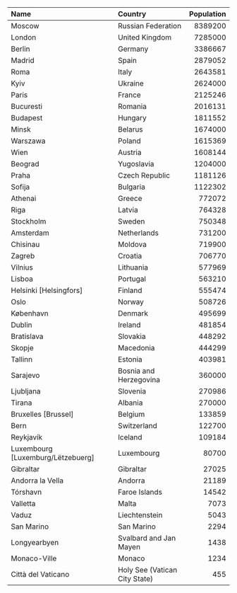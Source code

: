 | Name | Country | Population |
 :--- | :--- | ---: |
| Moscow | Russian Federation | 8389200 |
| London | United Kingdom | 7285000 |
| Berlin | Germany | 3386667 |
| Madrid | Spain | 2879052 |
| Roma | Italy | 2643581 |
| Kyiv | Ukraine | 2624000 |
| Paris | France | 2125246 |
| Bucuresti | Romania | 2016131 |
| Budapest | Hungary | 1811552 |
| Minsk | Belarus | 1674000 |
| Warszawa | Poland | 1615369 |
| Wien | Austria | 1608144 |
| Beograd | Yugoslavia | 1204000 |
| Praha | Czech Republic | 1181126 |
| Sofija | Bulgaria | 1122302 |
| Athenai | Greece | 772072 |
| Riga | Latvia | 764328 |
| Stockholm | Sweden | 750348 |
| Amsterdam | Netherlands | 731200 |
| Chisinau | Moldova | 719900 |
| Zagreb | Croatia | 706770 |
| Vilnius | Lithuania | 577969 |
| Lisboa | Portugal | 563210 |
| Helsinki [Helsingfors] | Finland | 555474 |
| Oslo | Norway | 508726 |
| København | Denmark | 495699 |
| Dublin | Ireland | 481854 |
| Bratislava | Slovakia | 448292 |
| Skopje | Macedonia | 444299 |
| Tallinn | Estonia | 403981 |
| Sarajevo | Bosnia and Herzegovina | 360000 |
| Ljubljana | Slovenia | 270986 |
| Tirana | Albania | 270000 |
| Bruxelles [Brussel] | Belgium | 133859 |
| Bern | Switzerland | 122700 |
| Reykjavík | Iceland | 109184 |
| Luxembourg [Luxemburg/Lëtzebuerg] | Luxembourg | 80700 |
| Gibraltar | Gibraltar | 27025 |
| Andorra la Vella | Andorra | 21189 |
| Tórshavn | Faroe Islands | 14542 |
| Valletta | Malta | 7073 |
| Vaduz | Liechtenstein | 5043 |
| San Marino | San Marino | 2294 |
| Longyearbyen | Svalbard and Jan Mayen | 1438 |
| Monaco-Ville | Monaco | 1234 |
| Città del Vaticano | Holy See (Vatican City State) | 455 |
